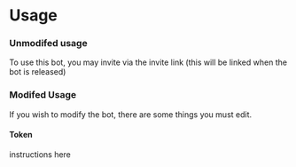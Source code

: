 # Usage
### Unmodifed usage
To use this bot, you may invite via the invite link (this will be linked when the bot is released)

### Modifed Usage
If you wish to modify the bot, there are some things you must edit.

#### Token
instructions here
